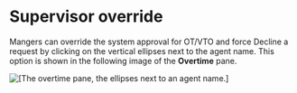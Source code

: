 # Supervisor override<a name="supervisor-override-vto"></a>

Mangers can override the system approval for OT/VTO and force Decline a request by clicking on the vertical ellipses next to the agent name\. This option is shown in the following image of the **Overtime** pane\.

![\[The overtime pane, the ellipses next to an agent name.\]](http://docs.aws.amazon.com/connect/latest/adminguide/images/supervisor-override-wfm.png)